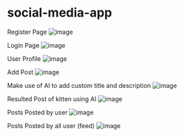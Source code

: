 # social-media-app

Register Page
![image](https://github.com/khushpreet-007/pinterest-clone/assets/75271300/282d9415-b086-4385-b409-7e38eaa78545)

Login Page
![image](https://github.com/khushpreet-007/pinterest-clone/assets/75271300/ecf9de70-6534-4634-b3ea-4df5e9eaf417)

User Profile
![image](https://github.com/khushpreet-007/pinterest-clone/assets/75271300/f8b526fc-6574-45d4-a089-7ebb78c58dc5)

Add Post
![image](https://github.com/khushpreet-007/pinterest-clone/assets/75271300/f3d5f7de-d9a4-4bee-b348-38897332ddcb)

Make use of AI to add custom title and description
![image](https://github.com/khushpreet-007/pinterest-clone/assets/75271300/8c423a0d-b5ac-4152-b0ce-261674239ec4)

Resulted Post of kitten using AI
![image](https://github.com/khushpreet-007/pinterest-clone/assets/75271300/5dd5f2a3-3b15-400f-a1a6-d8e0d1a044ce)


Posts Posted by user
![image](https://github.com/khushpreet-007/pinterest-clone/assets/75271300/db5f05bc-9815-48dc-a59b-35dfa4e1db63)

Posts Posted by all user (feed)
![image](https://github.com/khushpreet-007/pinterest-clone/assets/75271300/076e01b0-a7c4-443b-8e75-9e0c3a073322)
